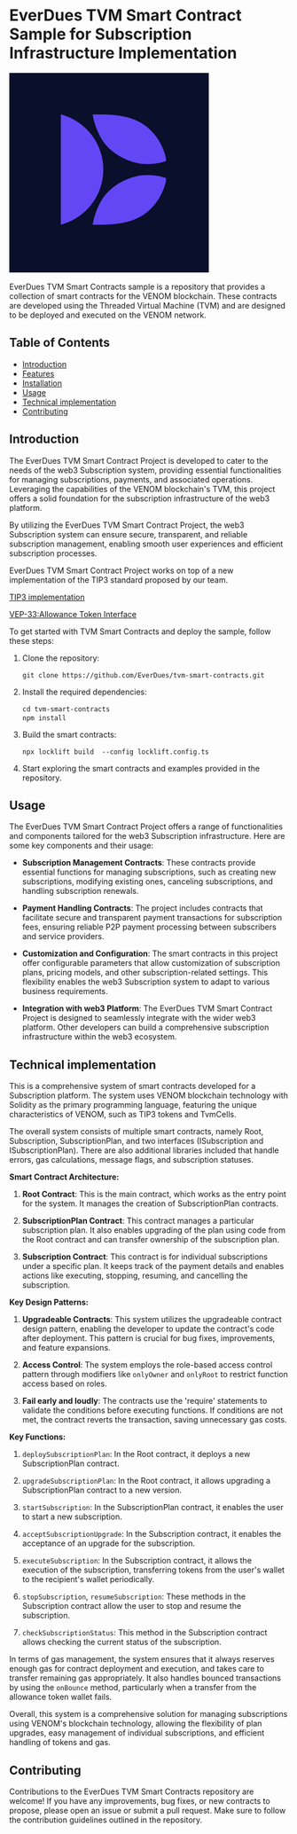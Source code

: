 # EverDues TVM Smart Contract Sample for Subscription Infrastructure Implementation

![ EverDues](https://github.com/EverDues/tvm-smart-contracts/blob/master/logo.png)

EverDues TVM Smart Contracts sample is a repository that provides a collection of smart contracts for the VENOM blockchain. These contracts are developed using the Threaded Virtual Machine (TVM) and are designed to be deployed and executed on the VENOM network. 

## Table of Contents

- [Introduction](#introduction)
- [Features](#features)
- [Installation](#installation)
- [Usage](#usage)
- [Technical implementation](#technical-implementation)
- [Contributing](#contributing)

## Introduction

The EverDues TVM Smart Contract Project is developed to cater to the needs of the web3 Subscription system, providing essential functionalities for managing subscriptions, payments, and associated operations. Leveraging the capabilities of the VENOM blockchain's TVM, this project offers a solid foundation for the subscription infrastructure of the web3 platform.

By utilizing the EverDues TVM Smart Contract Project, the web3 Subscription system can ensure secure, transparent, and reliable subscription management, enabling smooth user experiences and efficient subscription processes.

EverDues TVM Smart Contract Project works on top of a new implementation of the TIP3 standard proposed by our team.

[TIP3 implementation](https://github.com/EverDues/tip3/commits/master)

[VEP-33:Allowance Token Interface ](https://docs.venom.foundation/standards/VEP/vep-33/)


To get started with TVM Smart Contracts and deploy the sample, follow these steps:

1. Clone the repository:

   ```shell
   git clone https://github.com/EverDues/tvm-smart-contracts.git
   ```

2. Install the required dependencies:

   ```shell
   cd tvm-smart-contracts
   npm install
   ```

3. Build the smart contracts:

   ```shell
   npx locklift build  --config locklift.config.ts
   ```

4. Start exploring the smart contracts and examples provided in the repository.

## Usage

The EverDues TVM Smart Contract Project offers a range of functionalities and components tailored for the web3 Subscription infrastructure. Here are some key components and their usage:

- **Subscription Management Contracts**: These contracts provide essential functions for managing subscriptions, such as creating new subscriptions, modifying existing ones, canceling subscriptions, and handling subscription renewals.

- **Payment Handling Contracts**: The project includes contracts that facilitate secure and transparent payment transactions for subscription fees, ensuring reliable P2P payment processing between subscribers and service providers.

- **Customization and Configuration**: The smart contracts in this project offer configurable parameters that allow customization of subscription plans, pricing models, and other subscription-related settings. This flexibility enables the web3 Subscription system to adapt to various business requirements.

- **Integration with web3 Platform**: The EverDues TVM Smart Contract Project is designed to seamlessly integrate with the wider web3 platform. Other developers can build a comprehensive subscription infrastructure within the web3 ecosystem.

## Technical implementation

This is a comprehensive system of smart contracts developed for a Subscription platform. The system uses VENOM blockchain technology with Solidity as the primary programming language, featuring the unique characteristics of VENOM, such as TIP3 tokens and TvmCells. 

The overall system consists of multiple smart contracts, namely Root, Subscription, SubscriptionPlan, and two interfaces (ISubscription and ISubscriptionPlan). There are also additional libraries included that handle errors, gas calculations, message flags, and subscription statuses.

**Smart Contract Architecture:**

1. **Root Contract**: This is the main contract, which works as the entry point for the system. It manages the creation of SubscriptionPlan contracts.

2. **SubscriptionPlan Contract**: This contract manages a particular subscription plan. It also enables upgrading of the plan using code from the Root contract and can transfer ownership of the subscription plan.

3. **Subscription Contract**: This contract is for individual subscriptions under a specific plan. It keeps track of the payment details and enables actions like executing, stopping, resuming, and cancelling the subscription.

**Key Design Patterns:**

1. **Upgradeable Contracts**: This system utilizes the upgradeable contract design pattern, enabling the developer to update the contract's code after deployment. This pattern is crucial for bug fixes, improvements, and feature expansions.

2. **Access Control**: The system employs the role-based access control pattern through modifiers like `onlyOwner` and `onlyRoot` to restrict function access based on roles.

3. **Fail early and loudly**: The contracts use the 'require' statements to validate the conditions before executing functions. If conditions are not met, the contract reverts the transaction, saving unnecessary gas costs.

**Key Functions:**

1. `deploySubscriptionPlan`: In the Root contract, it deploys a new SubscriptionPlan contract.

2. `upgradeSubscriptionPlan`: In the Root contract, it allows upgrading a SubscriptionPlan contract to a new version.

3. `startSubscription`: In the SubscriptionPlan contract, it enables the user to start a new subscription.

4. `acceptSubscriptionUpgrade`: In the Subscription contract, it enables the acceptance of an upgrade for the subscription.

5. `executeSubscription`: In the Subscription contract, it allows the execution of the subscription, transferring tokens from the user's wallet to the recipient's wallet periodically.

6. `stopSubscription`, `resumeSubscription`: These methods in the Subscription contract allow the user to stop and resume the subscription.

7. `checkSubscriptionStatus`: This method in the Subscription contract allows checking the current status of the subscription.

In terms of gas management, the system ensures that it always reserves enough gas for contract deployment and execution, and takes care to transfer remaining gas appropriately. It also handles bounced transactions by using the `onBounce` method, particularly when a transfer from the allowance token wallet fails.

Overall, this system is a comprehensive solution for managing subscriptions using VENOM's blockchain technology, allowing the flexibility of plan upgrades, easy management of individual subscriptions, and efficient handling of tokens and gas.


## Contributing

Contributions to the EverDues TVM Smart Contracts repository are welcome! If you have any improvements, bug fixes, or new contracts to propose, please open an issue or submit a pull request. Make sure to follow the contribution guidelines outlined in the repository.
